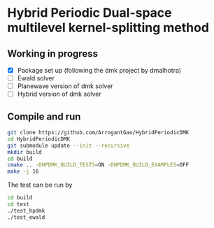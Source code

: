 # Hybrid Periodic Dual-space multilevel kernel-splitting method

## Working in progress

- [x] Package set up (following the dmk project by dmalhotra)
- [ ] Ewald solver
- [ ] Planewave version of dmk solver
- [ ] Hybrid version of dmk solver

## Compile and run
```bash
git clone https://github.com/ArrogantGao/HybridPeriodicDMK
cd HybridPeriodicDMK
git submodule update --init --recursive
mkdir build
cd build
cmake .. -DHPDMK_BUILD_TESTS=ON -DHPDMK_BUILD_EXAMPLES=OFF
make -j 16
```

The test can be run by
```bash
cd build
cd test
./test_hpdmk
./test_ewald
```